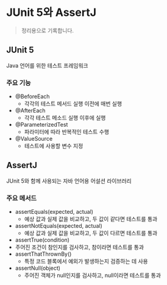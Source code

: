 # JUnit 5와 AssertJ
> 정리용으로 기록합니다.
## JUnit 5
Java 언어를 위한 테스트 프레임워크
### 주요 기능
+ @BeforeEach
  + 각각의 테스트 메서드 실행 이전에 매번 실행
+ @AfterEach
  + 각각 테스트 메소드 실행 이후에 실행 
+ @ParameterizedTest
  + 파라미터에 따라 반복적인 테스트 수행
+ @ValueSource
  + 테스트에 사용할 변수 지정

## AssertJ
JUnit 5와 함께 사용되는 자바 언어용 어설션 라이브러리
### 주요 메서드
+ assertEquals(expected, actual)
  + 예상 값과 실제 값을 비교하고, 두 값이 같다면 테스트를 통과
+ assertNotEquals(expected, actual)
  + 예상 값과 실제 값을 비교하고, 두 값이 다르면 테스트를 통과
+ assertTrue(condition)
 + 주어진 조건이 참인지를 검사하고, 참이라면 테스트를 통과
+ assertThatThrownBy()
  + 특정 코드 블록에서 예외가 발생하는지 검증하는 데 사용
+ assertNull(object)
  + 주어진 객체가 null인지를 검사하고, null이라면 테스트를 통과
